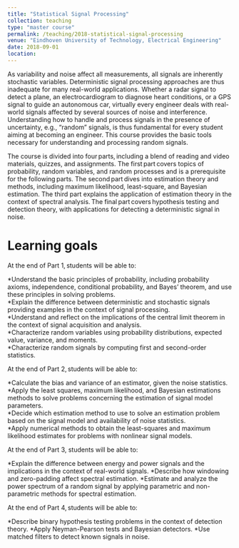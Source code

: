 ```yaml
---
title: "Statistical Signal Processing"
collection: teaching
type: "master course"
permalink: /teaching/2018-statistical-signal-processing
venue: "Eindhoven University of Technology, Electrical Engineering"
date: 2018-09-01
location:
---
```


As variability and noise affect all measurements, all signals are inherently stochastic variables. Deterministic signal processing approaches are thus inadequate for many real-world applications.  Whether a radar signal to detect a plane, an electrocardiogram to diagnose heart conditions, or a GPS signal to guide an autonomous car, virtually every engineer deals with real-world signals affected by several sources of noise and interference. Understanding how to handle and process signals in the presence of uncertainty, e.g., “random” signals, is thus fundamental for every student aiming at becoming an engineer. This course provides the basic tools necessary for understanding and processing random signals. 

The course is divided into four parts, including a blend of reading and video materials, quizzes, and assignments. The first part covers topics of probability, random variables, and random processes and is a prerequisite for the following parts. The second part dives into estimation theory and methods, including maximum likelihood, least-square, and Bayesian estimation. The third part explains the application of estimation theory in the context of spectral analysis. The final part covers hypothesis testing and detection theory, with applications for detecting a deterministic signal in noise. 

Learning goals
======
At the end of Part 1, students will be able to:   

*Understand the basic principles of probability, including probability axioms, independence, conditional probability, and Bayes’ theorem, and use these principles in solving problems.  
*Explain the difference between deterministic and stochastic signals providing examples in the context of signal processing.  
*Understand and reflect on the implications of the central limit theorem in the context of signal acquisition and analysis.  
*Characterize random variables using probability distributions, expected value, variance, and moments.  
*Characterize random signals by computing first and second-order statistics.

At the end of Part 2, students will be able to: 

*Calculate the bias and variance of an estimator, given the noise statistics.  
*Apply the least squares, maximum likelihood, and Bayesian estimations methods to solve problems concerning the estimation of signal model parameters.  
*Decide which estimation method to use to solve an estimation problem based on the signal model and availability of noise statistics.  
*Apply numerical methods to obtain the least-squares and maximum likelihood estimates for problems with nonlinear signal models.   

At the end of Part 3, students will be able to:

*Explain the difference between energy and power signals and the implications in the context of real-world signals.
*Describe how windowing and zero-padding affect spectral estimation.
*Estimate and analyze the power spectrum of a random signal by applying parametric and non-parametric methods for spectral estimation.

At the end of Part 4, students will be able to: 

*Describe binary hypothesis testing problems in the context of detection theory.
*Apply Neyman-Pearson tests and Bayesian detectors.
*Use matched filters to detect known signals in noise.
